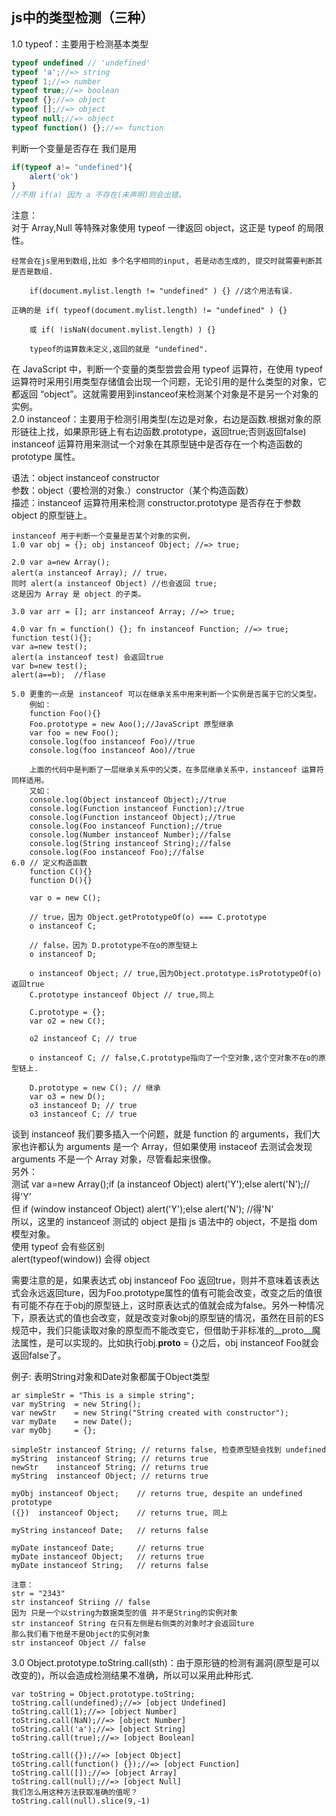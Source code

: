 ## js中的类型检测（三种）
1.0 typeof：主要用于检测基本类型
```js
typeof undefined // 'undefined'
typeof 'a';//=> string
typeof 1;//=> number
typeof true;//=> boolean
typeof {};//=> object
typeof [];//=> object
typeof null;//=> object
typeof function() {};//=> function
```
判断一个变量是否存在 我们是用
```js
if(typeof a!= "undefined"){
    alert('ok')
}
//不用 if(a) 因为 a 不存在(未声明)则会出错。
```
注意：<br>
对于 Array,Null 等特殊对象使用 typeof 一律返回 object，这正是 typeof 的局限性。
``` 
经常会在js里用到数组,比如 多个名字相同的input, 若是动态生成的, 提交时就需要判断其是否是数组. 

    if(document.mylist.length != "undefined" ) {} //这个用法有误. 

正确的是 if( typeof(document.mylist.length) != "undefined" ) {} 

    或 if( !isNaN(document.mylist.length) ) {} 

    typeof的运算数未定义,返回的就是 "undefined". 
```
在 JavaScript 中，判断一个变量的类型尝尝会用 typeof 运算符，在使用 typeof 运算符时采用引用类型存储值会出现一个问题，无论引用的是什么类型的对象，它都返回 “object”。这就需要用到instanceof来检测某个对象是不是另一个对象的实例。
<br>
2.0 instanceof：主要用于检测引用类型(左边是对象，右边是函数.根据对象的原形链往上找，如果原形链上有右边函数.prototype，返回true;否则返回false)
<br>
instanceof 运算符用来测试一个对象在其原型链中是否存在一个构造函数的 prototype 属性。<br>

语法：object instanceof constructor<br>
参数：object（要检测的对象.）constructor（某个构造函数）<br>
描述：instanceof 运算符用来检测 constructor.prototype 是否存在于参数 object 的原型链上。<br>
```
instanceof 用于判断一个变量是否某个对象的实例，
1.0 var obj = {}; obj instanceof Object; //=> true; 

2.0 var a=new Array();
alert(a instanceof Array); // true，
同时 alert(a instanceof Object) //也会返回 true;
这是因为 Array 是 object 的子类。

3.0 var arr = []; arr instanceof Array; //=> true;

4.0 var fn = function() {}; fn instanceof Function; //=> true;
function test(){};
var a=new test();
alert(a instanceof test) 会返回true
var b=new test();
alert(a==b);  //flase

5.0 更重的一点是 instanceof 可以在继承关系中用来判断一个实例是否属于它的父类型。
    例如：
    function Foo(){} 
    Foo.prototype = new Aoo();//JavaScript 原型继承 
    var foo = new Foo(); 
    console.log(foo instanceof Foo)//true 
    console.log(foo instanceof Aoo)//true

    上面的代码中是判断了一层继承关系中的父类，在多层继承关系中，instanceof 运算符同样适用。
    又如：
    console.log(Object instanceof Object);//true 
    console.log(Function instanceof Function);//true 
    console.log(Function instanceof Object);//true  
    console.log(Foo instanceof Function);//true 
    console.log(Number instanceof Number);//false 
    console.log(String instanceof String);//false  
    console.log(Foo instanceof Foo);//false
6.0 // 定义构造函数
    function C(){} 
    function D(){} 
    
    var o = new C();
    
    // true，因为 Object.getPrototypeOf(o) === C.prototype
    o instanceof C; 
    
    // false，因为 D.prototype不在o的原型链上
    o instanceof D; 
    
    o instanceof Object; // true,因为Object.prototype.isPrototypeOf(o)返回true
    C.prototype instanceof Object // true,同上
    
    C.prototype = {};
    var o2 = new C();
    
    o2 instanceof C; // true
    
    o instanceof C; // false,C.prototype指向了一个空对象,这个空对象不在o的原型链上.

    D.prototype = new C(); // 继承
    var o3 = new D();
    o3 instanceof D; // true
    o3 instanceof C; // true
```
谈到 instanceof 我们要多插入一个问题，就是 function 的 arguments，我们大家也许都认为 arguments 是一个 Array，但如果使用 instaceof 去测试会发现 arguments 不是一个 Array 对象，尽管看起来很像。
<br>
另外：
<br>
测试 var a=new Array();if (a instanceof Object) alert('Y');else alert('N');//得'Y’
<br>
但 if (window instanceof Object) alert('Y');else alert('N'); //得'N'
<br>
所以，这里的 instanceof 测试的 object 是指 js 语法中的 object，不是指 dom 模型对象。
<br>
使用 typeof 会有些区别<br>
alert(typeof(window)) 会得 object <br>

需要注意的是，如果表达式 obj instanceof Foo 返回true，则并不意味着该表达式会永远返回ture，因为Foo.prototype属性的值有可能会改变，改变之后的值很有可能不存在于obj的原型链上，这时原表达式的值就会成为false。另外一种情况下，原表达式的值也会改变，就是改变对象obj的原型链的情况，虽然在目前的ES规范中，我们只能读取对象的原型而不能改变它，但借助于非标准的__proto__魔法属性，是可以实现的。比如执行obj.__proto__ = {}之后，obj instanceof Foo就会返回false了。
<br>

例子: 表明String对象和Date对象都属于Object类型
``` 
ar simpleStr = "This is a simple string"; 
var myString  = new String();
var newStr    = new String("String created with constructor");
var myDate    = new Date();
var myObj     = {};

simpleStr instanceof String; // returns false, 检查原型链会找到 undefined
myString  instanceof String; // returns true
newStr    instanceof String; // returns true
myString  instanceof Object; // returns true

myObj instanceof Object;    // returns true, despite an undefined prototype
({})  instanceof Object;    // returns true, 同上

myString instanceof Date;   // returns false

myDate instanceof Date;     // returns true
myDate instanceof Object;   // returns true
myDate instanceof String;   // returns false

注意： 
str = "2343"
str instanceof Striing // false
因为 只是一个以string为数据类型的值 并不是String的实例对象
str instanceof String 在只有左侧是右侧类的对象时才会返回ture
那么我们看下他是不是Object的实例对象
str instanceof Object // false
```
3.0 Object.prototype.toString.call(sth)：由于原形链的检测有漏洞(原型是可以改变的)，所以会造成检测结果不准确，所以可以采用此种形式.
``` 
var toString = Object.prototype.toString;
toString.call(undefined);//=> [object Undefined]
toString.call(1);//=> [object Number]
toString.call(NaN);//=> [object Number]
toString.call('a');//=> [object String]
toString.call(true);//=> [object Boolean]

toString.call({});//=> [object Object]
toString.call(function() {});//=> [object Function]
toString.call([]);//=> [object Array]
toString.call(null);//=> [object Null]
我们怎么用这种方法获取准确的值呢？
toString.call(null).slice(9,-1) 
```

